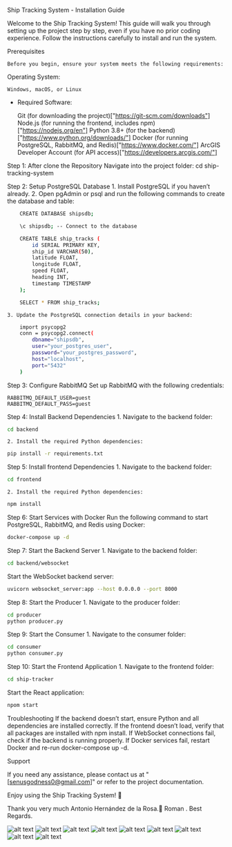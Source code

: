 Ship Tracking System - Installation Guide

<!-- Antonio Hernández de la Rosa [Client] & Roman Plaksin [Developer] (03/12/2025) -->

Welcome to the Ship Tracking System! This guide will walk you through setting up the project step by step, even if you have no prior coding experience. Follow the instructions carefully to install and run the system.

Prerequisites

    Before you begin, ensure your system meets the following requirements:

Operating System:

    Windows, macOS, or Linux

- Required Software:

    Git (for downloading the project)["https://git-scm.com/downloads"]
    Node.js (for running the frontend, includes npm)["https://nodejs.org/en"]
    Python 3.8+ (for the backend)["https://www.python.org/downloads/"]
    Docker (for running PostgreSQL, RabbitMQ, and Redis)["https://www.docker.com/"]
    ArcGIS Developer Account (for API access)["https://developers.arcgis.com/"]


Step 1: After clone the Repository
Navigate into the project folder:
    cd ship-tracking-system

Step 2: Setup PostgreSQL Database
    1. Install PostgreSQL if you haven’t already.
    2. Open pgAdmin or psql and run the following commands to create the database and table:
```bash
    CREATE DATABASE shipsdb;

    \c shipsdb; -- Connect to the database

    CREATE TABLE ship_tracks (
        id SERIAL PRIMARY KEY,
        ship_id VARCHAR(50),
        latitude FLOAT,
        longitude FLOAT,
        speed FLOAT,
        heading INT,
        timestamp TIMESTAMP
    );

    SELECT * FROM ship_tracks;
```

    3. Update the PostgreSQL connection details in your backend:
```bash
    import psycopg2
    conn = psycopg2.connect(
        dbname="shipsdb",
        user="your_postgres_user",
        password="your_postgres_password",
        host="localhost",
        port="5432"
    )
```

Step 3: Configure RabbitMQ
    Set up RabbitMQ with the following credentials:

    RABBITMQ_DEFAULT_USER=guest
    RABBITMQ_DEFAULT_PASS=guest

Step 4: Install Backend Dependencies
    1. Navigate to the backend folder:
```bash
cd backend
```
    2. Install the required Python dependencies:
```bash
pip install -r requirements.txt
```

Step 5: Install frontend Dependencies
    1. Navigate to the backend folder:
```bash
cd frontend
```
    2. Install the required Python dependencies:
```bash
npm install
```

Step 6: Start Services with Docker
    Run the following command to start PostgreSQL, RabbitMQ, and Redis using Docker:
```bash
docker-compose up -d
```

Step 7: Start the Backend Server
    1. Navigate to the backend folder:
```bash
cd backend/websocket
```
Start the WebSocket backend server:
```bash
uvicorn websocket_server:app --host 0.0.0.0 --port 8000
```

Step 8: Start the Producer
    1. Navigate to the producer folder:
```bash
cd producer
python producer.py
```

Step 9: Start the Consumer
    1. Navigate to the consumer folder:
```bash
cd consumer
python consumer.py
```

Step 10: Start the Frontend Application
    1. Navigate to the frontend folder:
```bash
cd ship-tracker
```
Start the React application:
```bash
npom start
```

Troubleshooting
    If the backend doesn’t start, ensure Python and all dependencies are installed correctly.
    If the frontend doesn’t load, verify that all packages are installed with npm install.
    If WebSocket connections fail, check if the backend is running properly.
    If Docker services fail, restart Docker and re-run docker-compose up -d.

Support

If you need any assistance, please contact us at "[senusgodness0@gmail.com]" or refer to the project documentation.

Enjoy using the Ship Tracking System! 🚢

Thank you very much Antonio Hernández de la Rosa.🤝 Roman . Best Regards.

![alt text](image.png)
![alt text](image-1.png)
![alt text](image-2.png)
![alt text](image-3.png)
![alt text](image-4.png)
![alt text](image-5.png)
![alt text](image-6.png)
![alt text](image-7.png)
![alt text](image-8.png)
